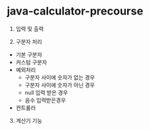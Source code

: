 # java-calculator-precourse

1. 입력 및 출력

2. 구분자 처리

- 기본 구분자
- 커스텀 구분자
- 예외처리
    - 구분자 사이에 숫자가 없는 경우
    - 구분자 사이에 숫자가 아닌 경우
    - null 입력 받은 경우
    - 음수 입력받은경우
- 컨트롤러
3. 계산기 기능

